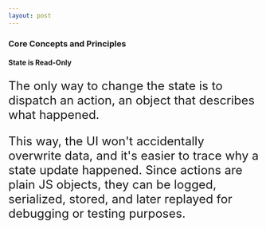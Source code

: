 ```yaml
---
layout: post
---
```


### Core Concepts and Principles

#### State is Read-Only


<p align="left" style="font-size:24px">The only way to change the state is to dispatch an action, an object that describes what happened.
</p>

<p align="left" style="font-size:24px">This way, the UI won't accidentally overwrite data, and it's easier to trace why a state update happened. Since actions are plain JS objects, they can be logged, serialized, stored, and later replayed for debugging or testing purposes.
</p>

